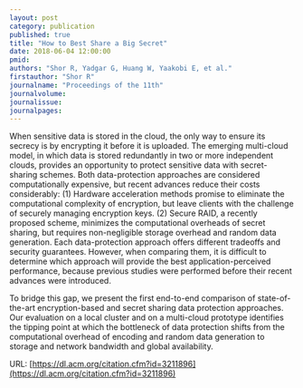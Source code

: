 ```yaml
---
layout: post
category: publication
published: true
title: "How to Best Share a Big Secret"
date: 2018-06-04 12:00:00
pmid:
authors: "Shor R, Yadgar G, Huang W, Yaakobi E, et al."
firstauthor: "Shor R"
journalname: "Proceedings of the 11th"
journalvolume:
journalissue:
journalpages:
---
```


When sensitive data is stored in the cloud, the only way to ensure its secrecy is by encrypting it before it is uploaded. The emerging multi-cloud model, in which data is stored redundantly in two or more independent clouds, provides an opportunity to protect sensitive data with secret-sharing schemes. Both data-protection approaches are considered computationally expensive, but recent advances reduce their costs considerably: (1) Hardware acceleration methods promise to eliminate the computational complexity of encryption, but leave clients with the challenge of securely managing encryption keys. (2) Secure RAID, a recently proposed scheme, minimizes the computational overheads of secret sharing, but requires non-negligible storage overhead and random data generation. Each data-protection approach offers different tradeoffs and security guarantees. However, when comparing them, it is difficult to determine which approach will provide the best application-perceived performance, because previous studies were performed before their recent advances were introduced.

To bridge this gap, we present the first end-to-end comparison of state-of-the-art encryption-based and secret sharing data protection approaches. Our evaluation on a local cluster and on a multi-cloud prototype identifies the tipping point at which the bottleneck of data protection shifts from the computational overhead of encoding and random data generation to storage and network bandwidth and global availability.

URL: [https://dl.acm.org/citation.cfm?id=3211896](https://dl.acm.org/citation.cfm?id=3211896)
